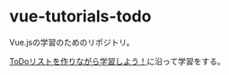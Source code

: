 # vue-tutorials-todo

Vue.jsの学習のためのリポジトリ。

[ToDoリストを作りながら学習しよう！](https://cr-vue.mio3io.com/tutorials/todo.html#step1-%E3%82%A4%E3%83%B3%E3%82%B9%E3%82%BF%E3%83%B3%E3%82%B9%E3%81%AE%E4%BD%9C%E6%88%90)に沿って学習をする。



